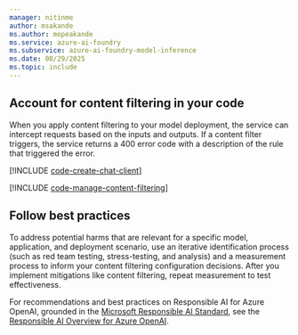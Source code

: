```yaml
---
manager: nitinme
author: msakande
ms.author: mopeakande
ms.service: azure-ai-foundry
ms.subservice: azure-ai-foundry-model-inference
ms.date: 08/29/2025
ms.topic: include
---
```


## Account for content filtering in your code

When you apply content filtering to your model deployment, the service can intercept requests based on the inputs and outputs. If a content filter triggers, the service returns a 400 error code with a description of the rule that triggered the error.

[!INCLUDE [code-create-chat-client](../code-create-chat-client.md)]

[!INCLUDE [code-manage-content-filtering](../code-manage-content-filtering.md)]

## Follow best practices

To address potential harms that are relevant for a specific model, application, and deployment scenario, use an iterative identification process (such as red team testing, stress-testing, and analysis) and a measurement process to inform your content filtering configuration decisions. After you implement mitigations like content filtering, repeat measurement to test effectiveness.

For recommendations and best practices on Responsible AI for Azure OpenAI, grounded in the [Microsoft Responsible AI Standard](https://aka.ms/RAI), see the [Responsible AI Overview for Azure OpenAI](/azure/ai-foundry/responsible-ai/openai/overview).